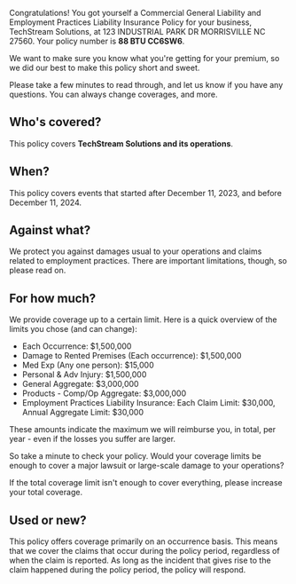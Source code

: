 Congratulations! You got yourself a Commercial General Liability and Employment Practices Liability Insurance Policy for your business, TechStream Solutions, at 123 INDUSTRIAL PARK DR MORRISVILLE NC 27560. Your policy number is **88 BTU CC6SW6**.

We want to make sure you know what you're getting for your premium, so we did our best to make this policy short and sweet.

Please take a few minutes to read through, and let us know if you have any questions. You can always change coverages, and more.

## Who's covered?
This policy covers **TechStream Solutions and its operations**.

## When?
This policy covers events that started after December 11, 2023, and before December 11, 2024.

## Against what?
We protect you against damages usual to your operations and claims related to employment practices. There are important limitations, though, so please read on.

## For how much?
We provide coverage up to a certain limit. Here is a quick overview of the limits you chose (and can change):

- Each Occurrence: $1,500,000
- Damage to Rented Premises (Each occurrence): $1,500,000
- Med Exp (Any one person): $15,000
- Personal & Adv Injury: $1,500,000
- General Aggregate: $3,000,000
- Products - Comp/Op Aggregate: $3,000,000
- Employment Practices Liability Insurance: Each Claim Limit: $30,000, Annual Aggregate Limit: $30,000 

These amounts indicate the maximum we will reimburse you, in total, per year - even if the losses you suffer are larger.

So take a minute to check your policy. Would your coverage limits be enough to cover a major lawsuit or large-scale damage to your operations?

If the total coverage limit isn't enough to cover everything, please increase your total coverage.

## Used or new?
This policy offers coverage primarily on an occurrence basis. This means that we cover the claims that occur during the policy period, regardless of when the claim is reported. As long as the incident that gives rise to the claim happened during the policy period, the policy will respond.